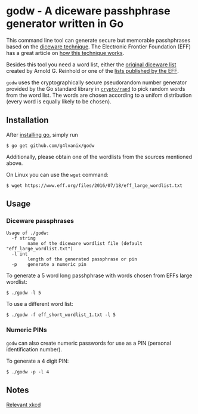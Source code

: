 # godw - A diceware passhphrase generator written in Go

This command line tool can generate secure but memorable 
passhphrases based on the [diceware technique](http://world.std.com/~reinhold/diceware.html).
The Electronic Frontier Foundation (EFF) has a great article on [how this technique works](https://www.eff.org/dice).

Besides this tool you need a word list, either the [original diceware list](http://world.std.com/~reinhold/diceware.html) created by Arnold G. Reinhold 
or one of the [lists published by the EFF](https://www.eff.org/deeplinks/2016/07/new-wordlists-random-passphrases).

`godw` uses the cryptographically secure pseudorandom number generator provided by the 
Go standard library in [`crypto/rand`](https://golang.org/pkg/crypto/rand/) to pick 
random words from the word list. 
The words are chosen according to a unifom distribution (every word is equally likely to be chosen).

## Installation

After [installing go](https://golang.org/doc/install), simply run

```
$ go get github.com/g4lvanix/godw
```

Additionally, please obtain one of the wordlists from the sources mentioned above.

On Linux you can use the `wget` command: 

```
$ wget https://www.eff.org/files/2016/07/18/eff_large_wordlist.txt
```

## Usage 

### Diceware passphrases 

```
Usage of ./godw:
  -f string
        name of the diceware wordlist file (default "eff_large_wordlist.txt")
  -l int
        length of the generated passphrase or pin
  -p    generate a numeric pin
```

To generate a 5 word long passhphrase with words chosen from EFFs large wordlist:

```
$ ./godw -l 5
```

To use a different word list:

```
$ ./godw -f eff_short_wordlist_1.txt -l 5
```

### Numeric PINs

`godw` can also create numeric passwords for use as a PIN (personal identification number). 

To generate a 4 digit PIN:

```
$ ./godw -p -l 4
```

## Notes 

[Relevant xkcd](https://www.xkcd.com/936/)
